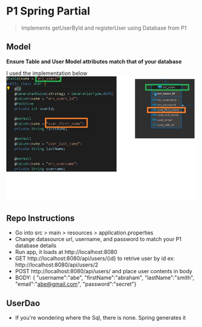 # P1 Spring Partial
> Implements getUserById and registerUser using Database from P1 


## Model
**Ensure Table and User Model attributes match that of your database**

I used the implementation below
<br>
![](./TableSql.jpg)
<br>

## Repo Instructions
- Go into src > main > resources > application.properties 
- Change datasource url, username, and password to match your P1  database details
- Run app, it loads at http://localhost:8080
- GET http://localhost:8080/api/users/{id} to retrive user by id ex:  http://localhost:8080/api/users/2
- POST http://localhost:8080/api/users/  and place user contents in body
- BODY: 
{
	"username":"abe",
	"firstName":"abraham",
	"lastName":"smith",
	"email":"abe@gmail.com",
	"password":"secret"}

## UserDao
- If you're wondering where the Sql, there is none. Spring generates it
